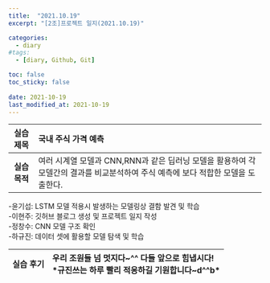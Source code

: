 ```yaml
---
title:  "2021.10.19"
excerpt: "[2조]프로젝트 일지(2021.10.19)"

categories:
  - diary
#tags:
  - [diary, Github, Git]

toc: false
toc_sticky: false
 
date: 2021-10-19
last_modified_at: 2021-10-19
---
```


|**실습 제목**|국내 주식 가격 예측|
|:---:|:---|
|**실습 목적**|여러 시계열 모델과 CNN,RNN과 같은 딥러닝 모델을 활용하여 각 모델간의 결과를 비교분석하여 주식 예측에 보다 적합한 모델을 도출한다.


-윤기섭: LSTM 모델 적용시 발생하는 모델링상 결함 발견 및 학습
<br>-이현주: 깃허브 블로그 생성 및 프로젝트 일지 작성
<br>-정창수: CNN 모델 구조 확인
<br>-하규진: 데이터 셋에 활용할 모델 탐색 및 학습


|**실습 후기**|우리 조원들 넘 멋지다~^^ 다들 앞으로 힘냅시다! <br>*규진쓰는 하루 빨리 적응하길 기원합니다~d^^b*|
|:---:|:---|



